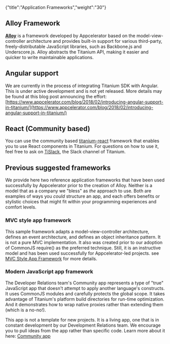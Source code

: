 {"title":"Application Frameworks","weight":"30"}

## Alloy Framework

**[Alloy](/docs/appc/Alloy_Framework/)** is a framework developed by Appcelerator based on the model-view-controller architecture and provides built-in support for various third-party, freely-distributable JavaScript libraries, such as Backbone.js and Underscore.js. Alloy abstracts the Titanium API, making it easier and quicker to write maintainable applications.

## Angular support

We are currently in the process of integrating Titanium SDK with Angular. This is under active development and is not yet released. More details may be found at this blog post announcing the effort: [https://www.appcelerator.com/blog/2018/02/introducing-angular-support-in-titanium/](https://www.appcelerator.com/blog/2018/02/introducing-angular-support-in-titanium/)

## React (Community based)

You can use the community based [titanium-react](https://github.com/yuchi/react-titanium) framework that enables you to use React components in Titanium. For questions on how to use it, feel free to ask on [TiSlack](http://tislack.org), the Slack channel of Titanium.

## Previous suggested frameworks

We provide here two reference application frameworks that have been used successfully by Appcelerator prior to the creation of Alloy. Neither is a model that as a company we "bless" as _the_ approach to use. Both are examples of ways you _could_ structure an app, and each offers benefits or stylistic choices that might fit within your programming experiences and comfort levels.

### MVC style app framework

This sample framework adapts a model-view-controller architecture, defines an event architecture, and defines an object inheritance pattern. It is not a pure MVC implementation. It also was created prior to our adoption of CommonJS require() as the preferred technique. Still, it is an instructive model and has been used successfully for Appcelerator-led projects. see [MVC Style App Framework](/docs/appc/Titanium_SDK/Titanium_SDK_Guide/Best_Practices_and_Recommendations/Application_Frameworks/MVC_Style_App_Framework/) for more details.

### Modern JavaScript app framework

The Developer Relations team's Community app represents a type of "true" JavaScript app that doesn't attempt to apply another language's constructs. It uses CommonJS modules and carefully protects the global scope. It takes advantage of Titanium's platform build directories for run-time optimization. And it demonstrates how to wrap native proxies rather than extending them (which is a no-no!).

This app is not a template for new projects. It is a living app, one that is in constant development by our Development Relations team. We encourage you to pull ideas from the app rather than specific code. Learn more about it here: [Community app](/docs/appc/Titanium_SDK/Titanium_SDK_Guide/Best_Practices_and_Recommendations/Application_Frameworks/Community_app/)
